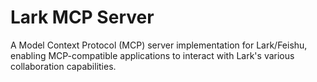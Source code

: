 # Lark MCP Server

A Model Context Protocol (MCP) server implementation for Lark/Feishu, enabling MCP-compatible applications to interact with Lark's various collaboration capabilities.